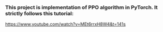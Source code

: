 ### This project is implementation of PPO algorithm in PyTorch. It strictly follows this tutorial: 
https://www.youtube.com/watch?v=MEt6rrxH8W4&t=141s
